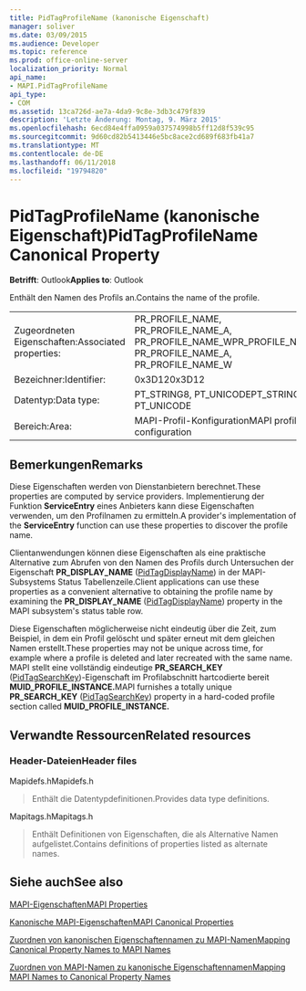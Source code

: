```yaml
---
title: PidTagProfileName (kanonische Eigenschaft)
manager: soliver
ms.date: 03/09/2015
ms.audience: Developer
ms.topic: reference
ms.prod: office-online-server
localization_priority: Normal
api_name:
- MAPI.PidTagProfileName
api_type:
- COM
ms.assetid: 13ca726d-ae7a-4da9-9c8e-3db3c479f839
description: 'Letzte Änderung: Montag, 9. März 2015'
ms.openlocfilehash: 6ecd84e4ffa0959a037574998b5ff12d8f539c95
ms.sourcegitcommit: 9d60cd82b5413446e5bc8ace2cd689f683fb41a7
ms.translationtype: MT
ms.contentlocale: de-DE
ms.lasthandoff: 06/11/2018
ms.locfileid: "19794820"
---
```

# <a name="pidtagprofilename-canonical-property"></a><span data-ttu-id="211ed-103">PidTagProfileName (kanonische Eigenschaft)</span><span class="sxs-lookup"><span data-stu-id="211ed-103">PidTagProfileName Canonical Property</span></span>

  
  
<span data-ttu-id="211ed-104">**Betrifft**: Outlook</span><span class="sxs-lookup"><span data-stu-id="211ed-104">**Applies to**: Outlook</span></span> 
  
<span data-ttu-id="211ed-105">Enthält den Namen des Profils an.</span><span class="sxs-lookup"><span data-stu-id="211ed-105">Contains the name of the profile.</span></span>
  
|||
|:-----|:-----|
|<span data-ttu-id="211ed-106">Zugeordneten Eigenschaften:</span><span class="sxs-lookup"><span data-stu-id="211ed-106">Associated properties:</span></span>  <br/> |<span data-ttu-id="211ed-107">PR_PROFILE_NAME, PR_PROFILE_NAME_A, PR_PROFILE_NAME_W</span><span class="sxs-lookup"><span data-stu-id="211ed-107">PR_PROFILE_NAME, PR_PROFILE_NAME_A, PR_PROFILE_NAME_W</span></span>  <br/> |
|<span data-ttu-id="211ed-108">Bezeichner:</span><span class="sxs-lookup"><span data-stu-id="211ed-108">Identifier:</span></span>  <br/> |<span data-ttu-id="211ed-109">0x3D12</span><span class="sxs-lookup"><span data-stu-id="211ed-109">0x3D12</span></span>  <br/> |
|<span data-ttu-id="211ed-110">Datentyp:</span><span class="sxs-lookup"><span data-stu-id="211ed-110">Data type:</span></span>  <br/> |<span data-ttu-id="211ed-111">PT_STRING8, PT_UNICODE</span><span class="sxs-lookup"><span data-stu-id="211ed-111">PT_STRING8, PT_UNICODE</span></span>  <br/> |
|<span data-ttu-id="211ed-112">Bereich:</span><span class="sxs-lookup"><span data-stu-id="211ed-112">Area:</span></span>  <br/> |<span data-ttu-id="211ed-113">MAPI-Profil-Konfiguration</span><span class="sxs-lookup"><span data-stu-id="211ed-113">MAPI profile configuration</span></span>  <br/> |
   
## <a name="remarks"></a><span data-ttu-id="211ed-114">Bemerkungen</span><span class="sxs-lookup"><span data-stu-id="211ed-114">Remarks</span></span>

<span data-ttu-id="211ed-115">Diese Eigenschaften werden von Dienstanbietern berechnet.</span><span class="sxs-lookup"><span data-stu-id="211ed-115">These properties are computed by service providers.</span></span> <span data-ttu-id="211ed-116">Implementierung der Funktion **ServiceEntry** eines Anbieters kann diese Eigenschaften verwenden, um den Profilnamen zu ermitteln.</span><span class="sxs-lookup"><span data-stu-id="211ed-116">A provider's implementation of the **ServiceEntry** function can use these properties to discover the profile name.</span></span> 
  
<span data-ttu-id="211ed-117">Clientanwendungen können diese Eigenschaften als eine praktische Alternative zum Abrufen von den Namen des Profils durch Untersuchen der Eigenschaft **PR_DISPLAY_NAME** ([PidTagDisplayName](pidtagdisplayname-canonical-property.md)) in der MAPI-Subsystems Status Tabellenzeile.</span><span class="sxs-lookup"><span data-stu-id="211ed-117">Client applications can use these properties as a convenient alternative to obtaining the profile name by examining the **PR_DISPLAY_NAME** ([PidTagDisplayName](pidtagdisplayname-canonical-property.md)) property in the MAPI subsystem's status table row.</span></span>
  
<span data-ttu-id="211ed-118">Diese Eigenschaften möglicherweise nicht eindeutig über die Zeit, zum Beispiel, in dem ein Profil gelöscht und später erneut mit dem gleichen Namen erstellt.</span><span class="sxs-lookup"><span data-stu-id="211ed-118">These properties may not be unique across time, for example where a profile is deleted and later recreated with the same name.</span></span> <span data-ttu-id="211ed-119">MAPI stellt eine vollständig eindeutige **PR_SEARCH_KEY** ([PidTagSearchKey](pidtagsearchkey-canonical-property.md))-Eigenschaft im Profilabschnitt hartcodierte bereit **MUID_PROFILE_INSTANCE.**</span><span class="sxs-lookup"><span data-stu-id="211ed-119">MAPI furnishes a totally unique **PR_SEARCH_KEY** ([PidTagSearchKey](pidtagsearchkey-canonical-property.md)) property in a hard-coded profile section called **MUID_PROFILE_INSTANCE.**</span></span>
  
## <a name="related-resources"></a><span data-ttu-id="211ed-120">Verwandte Ressourcen</span><span class="sxs-lookup"><span data-stu-id="211ed-120">Related resources</span></span>

### <a name="header-files"></a><span data-ttu-id="211ed-121">Header-Dateien</span><span class="sxs-lookup"><span data-stu-id="211ed-121">Header files</span></span>

<span data-ttu-id="211ed-122">Mapidefs.h</span><span class="sxs-lookup"><span data-stu-id="211ed-122">Mapidefs.h</span></span>
  
> <span data-ttu-id="211ed-123">Enthält die Datentypdefinitionen.</span><span class="sxs-lookup"><span data-stu-id="211ed-123">Provides data type definitions.</span></span>
    
<span data-ttu-id="211ed-124">Mapitags.h</span><span class="sxs-lookup"><span data-stu-id="211ed-124">Mapitags.h</span></span>
  
> <span data-ttu-id="211ed-125">Enthält Definitionen von Eigenschaften, die als Alternative Namen aufgelistet.</span><span class="sxs-lookup"><span data-stu-id="211ed-125">Contains definitions of properties listed as alternate names.</span></span>
    
## <a name="see-also"></a><span data-ttu-id="211ed-126">Siehe auch</span><span class="sxs-lookup"><span data-stu-id="211ed-126">See also</span></span>



[<span data-ttu-id="211ed-127">MAPI-Eigenschaften</span><span class="sxs-lookup"><span data-stu-id="211ed-127">MAPI Properties</span></span>](mapi-properties.md)
  
[<span data-ttu-id="211ed-128">Kanonische MAPI-Eigenschaften</span><span class="sxs-lookup"><span data-stu-id="211ed-128">MAPI Canonical Properties</span></span>](mapi-canonical-properties.md)
  
[<span data-ttu-id="211ed-129">Zuordnen von kanonischen Eigenschaftennamen zu MAPI-Namen</span><span class="sxs-lookup"><span data-stu-id="211ed-129">Mapping Canonical Property Names to MAPI Names</span></span>](mapping-canonical-property-names-to-mapi-names.md)
  
[<span data-ttu-id="211ed-130">Zuordnen von MAPI-Namen zu kanonische Eigenschaftennamen</span><span class="sxs-lookup"><span data-stu-id="211ed-130">Mapping MAPI Names to Canonical Property Names</span></span>](mapping-mapi-names-to-canonical-property-names.md)

